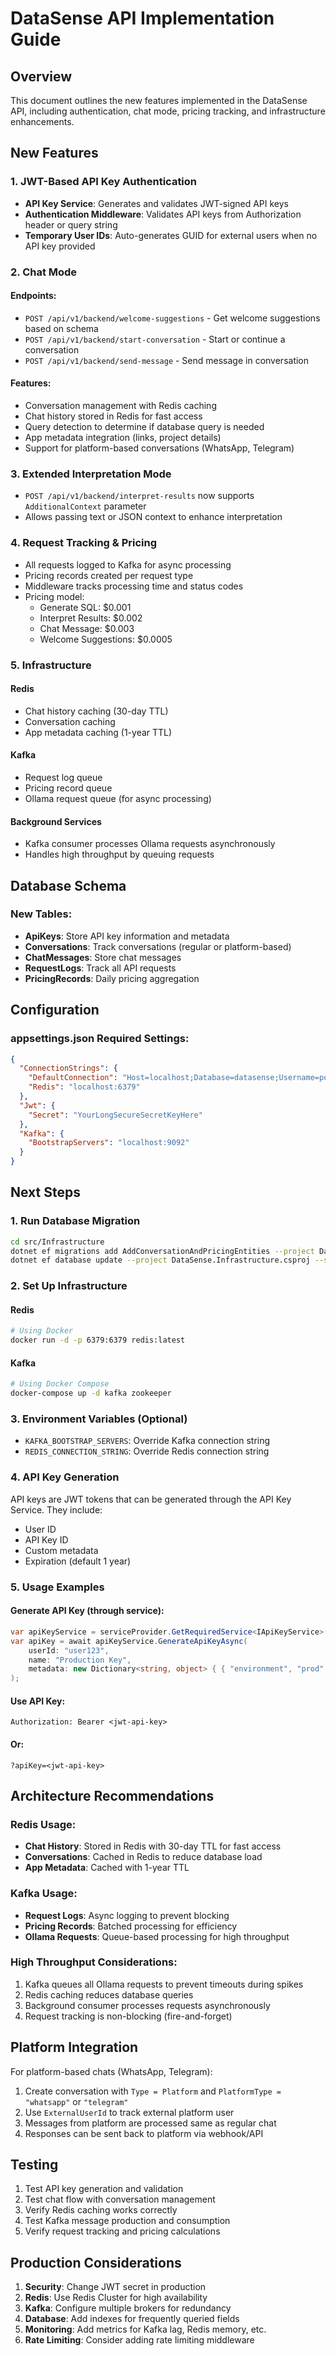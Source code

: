 # DataSense API Implementation Guide

## Overview

This document outlines the new features implemented in the DataSense API, including authentication, chat mode, pricing tracking, and infrastructure enhancements.

## New Features

### 1. JWT-Based API Key Authentication

- **API Key Service**: Generates and validates JWT-signed API keys
- **Authentication Middleware**: Validates API keys from Authorization header or query string
- **Temporary User IDs**: Auto-generates GUID for external users when no API key provided

### 2. Chat Mode

#### Endpoints:
- `POST /api/v1/backend/welcome-suggestions` - Get welcome suggestions based on schema
- `POST /api/v1/backend/start-conversation` - Start or continue a conversation
- `POST /api/v1/backend/send-message` - Send message in conversation

#### Features:
- Conversation management with Redis caching
- Chat history stored in Redis for fast access
- Query detection to determine if database query is needed
- App metadata integration (links, project details)
- Support for platform-based conversations (WhatsApp, Telegram)

### 3. Extended Interpretation Mode

- `POST /api/v1/backend/interpret-results` now supports `AdditionalContext` parameter
- Allows passing text or JSON context to enhance interpretation

### 4. Request Tracking & Pricing

- All requests logged to Kafka for async processing
- Pricing records created per request type
- Middleware tracks processing time and status codes
- Pricing model:
  - Generate SQL: $0.001
  - Interpret Results: $0.002
  - Chat Message: $0.003
  - Welcome Suggestions: $0.0005

### 5. Infrastructure

#### Redis
- Chat history caching (30-day TTL)
- Conversation caching
- App metadata caching (1-year TTL)

#### Kafka
- Request log queue
- Pricing record queue
- Ollama request queue (for async processing)

#### Background Services
- Kafka consumer processes Ollama requests asynchronously
- Handles high throughput by queuing requests

## Database Schema

### New Tables:
- **ApiKeys**: Store API key information and metadata
- **Conversations**: Track conversations (regular or platform-based)
- **ChatMessages**: Store chat messages
- **RequestLogs**: Track all API requests
- **PricingRecords**: Daily pricing aggregation

## Configuration

### appsettings.json Required Settings:

```json
{
  "ConnectionStrings": {
    "DefaultConnection": "Host=localhost;Database=datasense;Username=postgres;Password=postgres",
    "Redis": "localhost:6379"
  },
  "Jwt": {
    "Secret": "YourLongSecureSecretKeyHere"
  },
  "Kafka": {
    "BootstrapServers": "localhost:9092"
  }
}
```

## Next Steps

### 1. Run Database Migration

```bash
cd src/Infrastructure
dotnet ef migrations add AddConversationAndPricingEntities --project DataSense.Infrastructure.csproj --startup-project ../Api/DataSense.Api.csproj
dotnet ef database update --project DataSense.Infrastructure.csproj --startup-project ../Api/DataSense.Api.csproj
```

### 2. Set Up Infrastructure

#### Redis
```bash
# Using Docker
docker run -d -p 6379:6379 redis:latest
```

#### Kafka
```bash
# Using Docker Compose
docker-compose up -d kafka zookeeper
```

### 3. Environment Variables (Optional)

- `KAFKA_BOOTSTRAP_SERVERS`: Override Kafka connection string
- `REDIS_CONNECTION_STRING`: Override Redis connection string

### 4. API Key Generation

API keys are JWT tokens that can be generated through the API Key Service. They include:
- User ID
- API Key ID
- Custom metadata
- Expiration (default 1 year)

### 5. Usage Examples

#### Generate API Key (through service):
```csharp
var apiKeyService = serviceProvider.GetRequiredService<IApiKeyService>();
var apiKey = await apiKeyService.GenerateApiKeyAsync(
    userId: "user123",
    name: "Production Key",
    metadata: new Dictionary<string, object> { { "environment", "prod" } }
);
```

#### Use API Key:
```
Authorization: Bearer <jwt-api-key>
```

#### Or:
```
?apiKey=<jwt-api-key>
```

## Architecture Recommendations

### Redis Usage:
- **Chat History**: Stored in Redis with 30-day TTL for fast access
- **Conversations**: Cached in Redis to reduce database load
- **App Metadata**: Cached with 1-year TTL

### Kafka Usage:
- **Request Logs**: Async logging to prevent blocking
- **Pricing Records**: Batched processing for efficiency
- **Ollama Requests**: Queue-based processing for high throughput

### High Throughput Considerations:
1. Kafka queues all Ollama requests to prevent timeouts during spikes
2. Redis caching reduces database queries
3. Background consumer processes requests asynchronously
4. Request tracking is non-blocking (fire-and-forget)

## Platform Integration

For platform-based chats (WhatsApp, Telegram):
1. Create conversation with `Type = Platform` and `PlatformType = "whatsapp"` or `"telegram"`
2. Use `ExternalUserId` to track external platform user
3. Messages from platform are processed same as regular chat
4. Responses can be sent back to platform via webhook/API

## Testing

1. Test API key generation and validation
2. Test chat flow with conversation management
3. Verify Redis caching works correctly
4. Test Kafka message production and consumption
5. Verify request tracking and pricing calculations

## Production Considerations

1. **Security**: Change JWT secret in production
2. **Redis**: Use Redis Cluster for high availability
3. **Kafka**: Configure multiple brokers for redundancy
4. **Database**: Add indexes for frequently queried fields
5. **Monitoring**: Add metrics for Kafka lag, Redis memory, etc.
6. **Rate Limiting**: Consider adding rate limiting middleware

